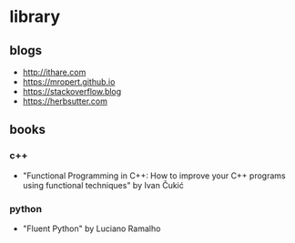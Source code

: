 # library

## blogs

- http://ithare.com
- https://mropert.github.io
- https://stackoverflow.blog
- https://herbsutter.com

## books

### c++

- "Functional Programming in C++: How to improve your C++ programs using functional techniques" by Ivan Čukić

### python

- "Fluent Python" by Luciano Ramalho
